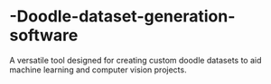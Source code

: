 # -Doodle-dataset-generation-software
A versatile tool designed for creating custom doodle datasets to aid machine learning and computer vision projects. 
